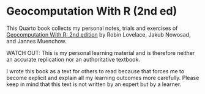 
<!-- README.md is generated from README.Rmd. Please edit that file -->

# Geocomputation With R (2nd ed)

<!-- badges: start -->

<!-- badges: end -->

This Quarto book collects my personal notes, trials and exercises of
[Geocomputation With R: 2nd
edition](https://www.amazon.com/Geocomputation-Chapman-Hall-Robin-Lovelace/dp/1032248882/)
by Robin Lovelace, Jakub Nowosad, and Jannes Muenchow.

WATCH OUT: This is my personal learning material and is therefore
neither an accurate replication nor an authoritative textbook.

I wrote this book as a text for others to read because that forces me to
become explicit and explain all my learning outcomes more carefully.
Please keep in mind that this text is not written by an expert but by a
learner.
